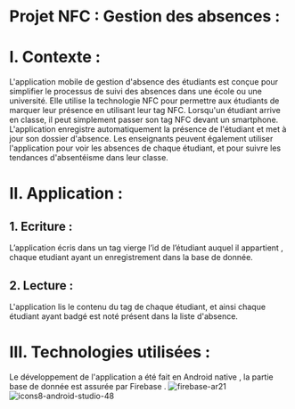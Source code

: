 #                                                        Projet NFC : Gestion des absences :

# I. Contexte :
L'application mobile de gestion d'absence des étudiants  est conçue pour simplifier le processus de suivi des absences dans une école ou une université. Elle utilise la technologie NFC pour permettre aux étudiants de marquer leur présence en utilisant leur tag NFC. Lorsqu'un étudiant arrive en classe, il peut simplement passer son tag NFC devant un smartphone. L'application enregistre automatiquement la présence de l'étudiant et met à jour son dossier d'absence. Les enseignants peuvent également utiliser l'application pour voir les absences de chaque étudiant, et pour suivre les tendances d'absentéisme dans leur classe.

# II. Application :
## 1. Ecriture :
L’application écris dans un tag vierge l’id de l’étudiant auquel il appartient , chaque etudiant ayant un enregistrement dans la base de donnée.

## 2. Lecture :
L'application lis le contenu du tag de chaque étudiant, et ainsi chaque étudiant ayant badgé est noté présent dans la liste d'absence.

# III. Technologies utilisées :
Le développement de l'application a été  fait en Android native , la partie base de donnée est assurée par Firebase .
![firebase-ar21](https://user-images.githubusercontent.com/101510983/214885026-af818c8f-768c-4b3d-b608-9ed4c45b7d2e.svg)
![icons8-android-studio-48](https://user-images.githubusercontent.com/101510983/214885361-bd9cce07-749f-4c0b-b509-477ec0cf2fe4.png)
